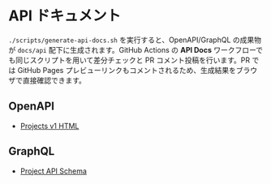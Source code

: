 # API ドキュメント

`./scripts/generate-api-docs.sh` を実行すると、OpenAPI/GraphQL の成果物が `docs/api` 配下に生成されます。GitHub Actions の **API Docs** ワークフローでも同じスクリプトを用いて差分チェックと PR コメント投稿を行います。PR では GitHub Pages プレビューリンクもコメントされるため、生成結果をブラウザで直接確認できます。

## OpenAPI
- [Projects v1 HTML](openapi/projects-v1.html)

## GraphQL
- [Project API Schema](graphql/index.html)

